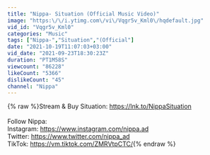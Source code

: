 ```yaml
---
title: "Nippa- Situation (Official Music Video)"
image: "https:\/\/i.ytimg.com\/vi\/Vqgr5v_Kml0\/hqdefault.jpg"
vid_id: "Vqgr5v_Kml0"
categories: "Music"
tags: ["Nippa-","Situation","(Official"]
date: "2021-10-19T11:07:03+03:00"
vid_date: "2021-09-23T18:30:23Z"
duration: "PT1M58S"
viewcount: "86228"
likeCount: "5366"
dislikeCount: "45"
channel: "Nippa"
---
```

{% raw %}Stream &amp; Buy Situation: <a rel="nofollow" target="blank" href="https://lnk.to/NippaSituation">https://lnk.to/NippaSituation</a><br /><br />Follow Nippa: <br />Instagram: <a rel="nofollow" target="blank" href="https://www.instagram.com/nippa.ad">https://www.instagram.com/nippa.ad</a><br />Twitter: <a rel="nofollow" target="blank" href="https://www.twitter.com/nippa_ad">https://www.twitter.com/nippa_ad</a><br />TikTok: <a rel="nofollow" target="blank" href="https://vm.tiktok.com/ZMRVtpCTC/">https://vm.tiktok.com/ZMRVtpCTC/</a>{% endraw %}
